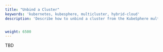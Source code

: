 ```yaml
---
title: "Unbind a Cluster"
keywords: 'kubernetes, kubesphere, multicluster, hybrid-cloud'
description: 'Describe how to unbind a cluster from the KubeSphere multiple cluster management platform'


weight: 6500
---
```


TBD

